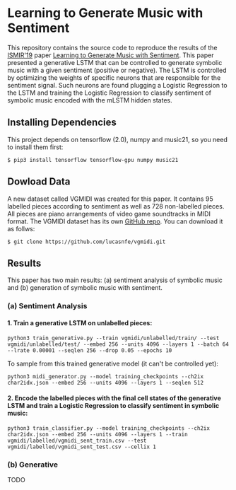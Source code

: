# Learning to Generate Music with Sentiment

This repository contains the source code to reproduce the results of the [ISMIR'19](https://ismir2019.ewi.tudelft.nl/) 
paper [Learning to Generate Music with Sentiment](http://www.lucasnferreira.com/papers/2019/ismir-learning.pdf). 
This paper presented a generative LSTM that can be controlled to generate symbolic music with a given sentiment 
(positive or negative). The LSTM is controlled by optimizing the weights of specific neurons that are responsible 
for the sentiment signal. Such neurons are found plugging a Logistic Regression to the LSTM and training the 
Logistic Regression to classify sentiment of symbolic music encoded with the mLSTM hidden states.

## Installing Dependencies

This project depends on tensorflow (2.0), numpy and music21, so you need to install them first:

```
$ pip3 install tensorflow tensorflow-gpu numpy music21
```

## Dowload Data

A new dataset called VGMIDI was created for this paper. It contains 95 labelled pieces according to sentiment as well as 728 
non-labelled pieces. All pieces are piano arrangements of video game soundtracks in MIDI format. The VGMIDI dataset has its 
own [GitHub repo](https://github.com/lucasnfe/vgmidi). You can download it as follws:

```
$ git clone https://github.com/lucasnfe/vgmidi.git
```

## Results

This paper has two main results: (a) sentiment analysis of symbolic music and (b) generation of symbolic 
music with sentiment.

### (a) Sentiment Analysis 

#### 1. Train a generative LSTM on unlabelled pieces:

```
python3 train_generative.py --train vgmidi/unlabelled/train/ --test vgmidi/unlabelled/test/ --embed 256 --units 4096 --layers 1 --batch 64 --lrate 0.00001 --seqlen 256 --drop 0.05 --epochs 10
```

To sample from this trained generative model (it can't be controlled yet):

```
python3 midi_generator.py --model training_checkpoints --ch2ix char2idx.json --embed 256 --units 4096 --layers 1 --seqlen 512 
```

#### 2. Encode the labelled pieces with the final cell states of the generative LSTM and train a Logistic Regression to classify sentiment in symbolic music:

```
python3 train_classifier.py --model training_checkpoints --ch2ix char2idx.json --embed 256 --units 4096 --layers 1 --train vgmidi/labelled/vgmidi_sent_train.csv --test vgmidi/labelled/vgmidi_sent_test.csv --cellix 1
```

### (b) Generative 

TODO


